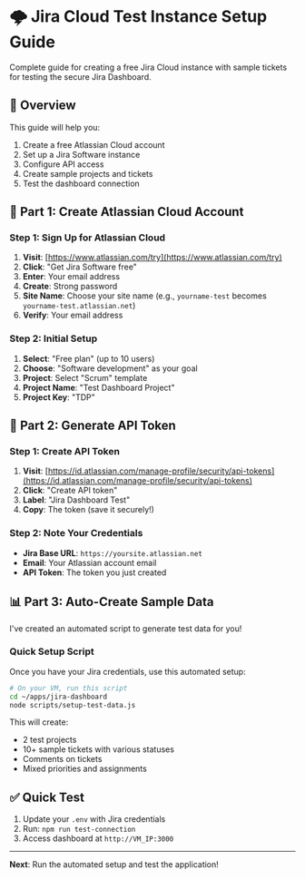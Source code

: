 # 🌩️ Jira Cloud Test Instance Setup Guide

Complete guide for creating a free Jira Cloud instance with sample tickets for testing the secure Jira Dashboard.

## 🎯 Overview

This guide will help you:
1. Create a free Atlassian Cloud account
2. Set up a Jira Software instance
3. Configure API access
4. Create sample projects and tickets
5. Test the dashboard connection

## 🚀 Part 1: Create Atlassian Cloud Account

### Step 1: Sign Up for Atlassian Cloud
1. **Visit**: [https://www.atlassian.com/try](https://www.atlassian.com/try)
2. **Click**: "Get Jira Software free"
3. **Enter**: Your email address
4. **Create**: Strong password
5. **Site Name**: Choose your site name (e.g., `yourname-test` becomes `yourname-test.atlassian.net`)
6. **Verify**: Your email address

### Step 2: Initial Setup
1. **Select**: "Free plan" (up to 10 users)
2. **Choose**: "Software development" as your goal
3. **Project**: Select "Scrum" template
4. **Project Name**: "Test Dashboard Project"
5. **Project Key**: "TDP"

## 🔑 Part 2: Generate API Token

### Step 1: Create API Token
1. **Visit**: [https://id.atlassian.com/manage-profile/security/api-tokens](https://id.atlassian.com/manage-profile/security/api-tokens)
2. **Click**: "Create API token"
3. **Label**: "Jira Dashboard Test"
4. **Copy**: The token (save it securely!)

### Step 2: Note Your Credentials
- **Jira Base URL**: `https://yoursite.atlassian.net`
- **Email**: Your Atlassian account email
- **API Token**: The token you just created

## 📊 Part 3: Auto-Create Sample Data

I've created an automated script to generate test data for you!

### Quick Setup Script
Once you have your Jira credentials, use this automated setup:

```bash
# On your VM, run this script
cd ~/apps/jira-dashboard
node scripts/setup-test-data.js
```

This will create:
- 2 test projects
- 10+ sample tickets with various statuses
- Comments on tickets
- Mixed priorities and assignments

## ✅ Quick Test
1. Update your `.env` with Jira credentials
2. Run: `npm run test-connection`
3. Access dashboard at `http://VM_IP:3000`

---

**Next**: Run the automated setup and test the application!
